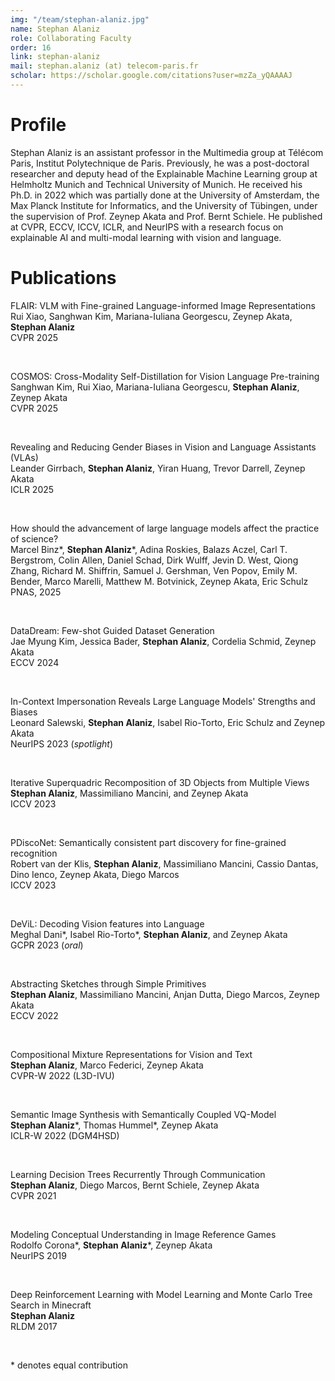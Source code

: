 ```yaml
---
img: "/team/stephan-alaniz.jpg"
name: Stephan Alaniz
role: Collaborating Faculty
order: 16
link: stephan-alaniz
mail: stephan.alaniz (at) telecom-paris.fr
scholar: https://scholar.google.com/citations?user=mzZa_yQAAAAJ
---
```


# Profile
Stephan Alaniz is an assistant professor in the Multimedia group at Télécom Paris, Institut Polytechnique de Paris. Previously, he was a post-doctoral researcher and deputy head of the Explainable Machine Learning group at Helmholtz Munich and Technical University of Munich. He received his Ph.D. in 2022 which was partially done at the University of Amsterdam, the Max Planck Institute for Informatics, and the University of Tübingen, under the supervision of Prof. Zeynep Akata and Prof. Bernt Schiele. He published at CVPR, ECCV, ICCV, ICLR, and NeurIPS with a research focus on explainable AI and multi-modal learning with vision and language. 

# Publications

FLAIR: VLM with Fine-grained Language-informed Image Representations\
Rui Xiao, Sanghwan Kim, Mariana-Iuliana Georgescu, Zeynep Akata, **Stephan Alaniz**\
CVPR 2025

&nbsp;

COSMOS: Cross-Modality Self-Distillation for Vision Language Pre-training\
Sanghwan Kim, Rui Xiao, Mariana-Iuliana Georgescu, **Stephan Alaniz**, Zeynep Akata\
CVPR 2025

&nbsp;

Revealing and Reducing Gender Biases in Vision and Language Assistants (VLAs)\
Leander Girrbach, **Stephan Alaniz**, Yiran Huang, Trevor Darrell, Zeynep Akata\
ICLR 2025

&nbsp;

How should the advancement of large language models affect the practice of science?\
Marcel Binz*, **Stephan Alaniz**\*, Adina Roskies, Balazs Aczel, Carl T. Bergstrom, Colin Allen, Daniel Schad, Dirk Wulff, Jevin D. West, Qiong Zhang, Richard M. Shiffrin, Samuel J. Gershman, Ven Popov, Emily M. Bender, Marco Marelli, Matthew M. Botvinick, Zeynep Akata, Eric Schulz\
PNAS, 2025

&nbsp;

DataDream: Few-shot Guided Dataset Generation\
Jae Myung Kim, Jessica Bader, **Stephan Alaniz**, Cordelia Schmid, Zeynep Akata\
ECCV 2024

&nbsp;

In-Context Impersonation Reveals Large Language Models' Strengths and Biases\
Leonard Salewski, **Stephan Alaniz**, Isabel Rio-Torto, Eric Schulz and Zeynep Akata\
NeurIPS 2023 (*spotlight*)

&nbsp;

Iterative Superquadric Recomposition of 3D Objects from Multiple Views\
**Stephan Alaniz**, Massimiliano Mancini, and Zeynep Akata\
ICCV 2023

&nbsp;

PDiscoNet: Semantically consistent part discovery for fine-grained recognition\
Robert van der Klis, **Stephan Alaniz**, Massimiliano Mancini, Cassio Dantas, Dino Ienco, Zeynep Akata, Diego Marcos\
ICCV 2023

&nbsp;

DeViL: Decoding Vision features into Language\
Meghal Dani\*, Isabel Rio-Torto\*, **Stephan Alaniz**, and Zeynep Akata\
GCPR 2023 (*oral*)

&nbsp;

Abstracting Sketches through Simple Primitives\
**Stephan Alaniz**, Massimiliano Mancini, Anjan Dutta, Diego Marcos, Zeynep Akata\
ECCV 2022

&nbsp;

Compositional Mixture Representations for Vision and Text\
**Stephan Alaniz**, Marco Federici, Zeynep Akata\
CVPR-W 2022 (L3D-IVU)

&nbsp;

Semantic Image Synthesis with Semantically Coupled VQ-Model\
**Stephan Alaniz**\*, Thomas Hummel\*, Zeynep Akata\
ICLR-W 2022 (DGM4HSD)

&nbsp;

Learning Decision Trees Recurrently Through Communication\
**Stephan Alaniz**, Diego Marcos, Bernt Schiele, Zeynep Akata\
CVPR 2021

&nbsp;

Modeling Conceptual Understanding in Image Reference Games\
Rodolfo Corona\*, **Stephan Alaniz**\*, Zeynep Akata\
NeurIPS 2019

&nbsp;

Deep Reinforcement Learning with Model Learning and Monte Carlo Tree Search in Minecraft\
**Stephan Alaniz**\
RLDM 2017

&nbsp;

\* denotes equal contribution
